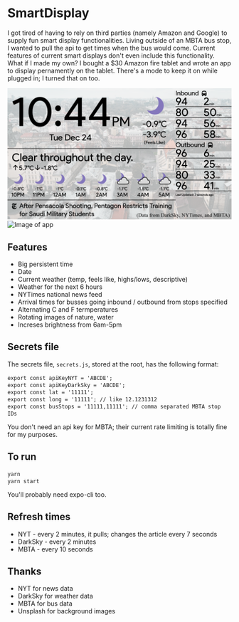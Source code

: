 # SmartDisplay
I got tired of having to rely on third parties (namely Amazon and Google) to supply fun smart display functionalities.
Living outside of an MBTA bus stop, I wanted to pull the api to get times when the bus would come. Current 
features of current smart displays don't even include this functionality. 
What if I made my own? I bought a $30 Amazon fire tablet and wrote an app to display pernamently on the tablet.
There's a mode to keep it on while plugged in; I turned that on too.

![Screenshot of app](https://raw.githubusercontent.com/chanlawrencet/SmartDisplay/master/screenshot.png)
![Image of app](https://raw.githubusercontent.com/chanlawrencet/SmartDisplay/master/image.jpg)

## Features
* Big persistent time
* Date
* Current weather (temp, feels like, highs/lows, descriptive)
* Weather for the next 6 hours
* NYTimes national news feed
* Arrival times for busses going inbound / outbound from stops specified
* Alternating C and F termperatures
* Rotating images of nature, water
* Increses brightness from 6am-5pm

## Secrets file
The secrets file, `secrets.js`, stored at the root, has the following format:
```
export const apiKeyNYT = 'ABCDE';
export const apiKeyDarkSky = 'ABCDE';
export const lat = '11111';
export const long = '11111'; // like 12.1231312
export const busStops = '11111,11111'; // comma separated MBTA stop IDs
```
You don't need an api key for MBTA; their current rate limiting is totally fine for my purposes.

## To run
```
yarn
yarn start
```
You'll probably need expo-cli too.
## Refresh times
* NYT - every 2 minutes, it pulls; changes the article every 7 seconds
* DarkSky - every 2 minutes
* MBTA - every 10 seconds

## Thanks
* NYT for news data
* DarkSky for weather data
* MBTA for bus data
* Unsplash for background images
